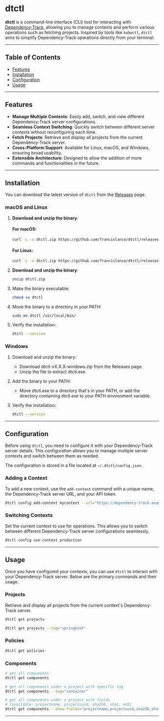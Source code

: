 # dtctl

**dtctl** is a command-line interface (CLI) tool for interacting with [Dependency-Track](https://dependencytrack.org/), allowing you to manage contexts and perform various operations such as fetching projects. Inspired by tools like `kubectl`, `dtctl` aims to simplify Dependency-Track operations directly from your terminal.

---

## Table of Contents

- [Features](#features)
- [Installation](#installation)
- [Configuration](#configuration)
- [Usage](#usage)

---

## Features

- **Manage Multiple Contexts**: Easily add, switch, and view different Dependency-Track server configurations.
- **Seamless Context Switching**: Quickly switch between different server contexts without reconfiguring each time.
- **Fetch Projects**: Retrieve and display all projects from the current Dependency-Track server.
- **Cross-Platform Support**: Available for Linux, macOS, and Windows, ensuring broad usability.
- **Extensible Architecture**: Designed to allow the addition of more commands and functionalities in the future.

---

## Installation

You can download the latest version of `dtctl` from the [Releases](https://github.com/francislance/dtctl/releases/latest) page.

### macOS and Linux

1. **Download and unzip the binary**:

   #### For macOS:
   ```bash
   curl -L -o dtctl.zip https://github.com/francislance/dtctl/releases/latest/download/dtctl-macos-amd64.zip
   ```
   #### For Linux:
   ```bash
   curl -L -o dtctl.zip https://github.com/francislance/dtctl/releases/latest/download/dtctl-linux-amd64.zip
   ```

2. **Download and unzip the binary**:

   ```bash
   unzip dtctl.zip
   ```

3. Make the binary executable:

   ```bash 
   chmod +x dtctl
   ```

4. Move the binary to a directory in your PATH:

   ```bash
   sudo mv dtctl /usr/local/bin/
   ```

5. Verify the installation:

   ```bash
   dtctl --version
   ```

### Windows
1. Download and unzip the binary:
   - Download dtctl-vX.X.X-windows.zip from the Releases page. 
   - Unzip the file to extract dtctl.exe. 
2. Add the binary to your PATH:
   - Move dtctl.exe to a directory that's in your PATH, or add the directory containing dtctl.exe to your PATH environment variable.
3. Verify the installation:

   ```cmd
   dtctl --version
   ```

---

## Configuration

Before using `dtctl`, you need to configure it with your Dependency-Track server details. This configuration allows you to manage multiple server contexts and switch between them as needed.

The configuration is stored in a file located at `~/.dtctl/config.json`.

### Adding a Context

To add a new context, use the `add-context` command with a unique name, the Dependency-Track server URL, and your API token.

```bash
dtctl config add-context mycontext --url="https://dependency-track.example.com" --token="your-api-key"
```

### Switching Contexts
Set the current context to use for operations. This allows you to switch between different Dependency-Track server configurations seamlessly.
```bash
dtctl config use-context production
```

---

## Usage

Once you have configured your contexts, you can use `dtctl` to interact with your Dependency-Track server. Below are the primary commands and their usage.

### Projects

Retrieve and display all projects from the current context's Dependency-Track server.

```bash
dtctl get projects
```

```bash
dtctl get projects --tag="springboot"
```

### Policies
```bash
dtctl get policies
```

### Components
```bash
# get all components
dtctl get components
```
```bash
# get all components under a project with specific tag
dtctl get components --tag="container"
```
```bash
# get all components under a project with fields
# (available: projectname, projectuuid, sha256, sha1, md5)
dtctl get components --show-fields="projectname,projectuuid,sha256,sha1,md5" --tag="container"
```
---

